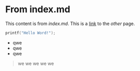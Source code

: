 # From index.md

This content is from _index.md_. This is a [link](other.html) to the _other_ page.

~~~c
printf("Hello Word!");
~~~

* qwe
* qwe
* qwe

> we
> we
> we
> we
> we